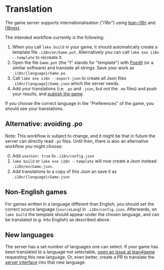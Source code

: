 # Translation

The game server supports internationalisation ("i18n") using [lean-i18n](https://github.com/hhu-adam/lean-i18n) and [i18next](https://www.npmjs.com/package/i18next).

The intended workflow currently is the following:

1. When you call `lake build` in your game, it should automatically create a template file `.i18n/en/Game.pot`. Alternatively you can call `lake exe i18n --template` to recreate it.
2. Open the file `Game.pot` (the "t" stands for "template") with [Poedit](https://poedit.net/) (or a similar software) and translate all strings. Save your work as `.i18n/{language}/Game.po`.
4. Call `lake exe i18n --export-json` to create all Json files `.i18n/{language}/Game.json` which the server needs.
5. Add your translations (i.e. `.po` and `.json`, but not the `.mo` files) and push your results, and [publish the game](doc/publish_game.md).

If you choose the correct language in the "Preferences" of the game, you should see your translations.

## Alternative: avoiding .po

Note: This workflow is subject to change, and it might be that in future the server can directly read `.po` files. Until then, there is also an alternative workflow you might choose:

0. Add `useJson: true` to `.i18n/config.json`
1. `lake build` or `lake exe i18n --template` will now create a Json instead: `.i18n/en/Game.json`.
2. Add translations to a copy of this Json an save it as `.i18n/{language}/Game.json`

## Non-English games

For games written in a language different than English, you should set the correct source language (`sourceLang`) in `.i18n/config.json`. Afterwards, on `lake build` the template should appear under the chosen language, and can be translated (e.g. into English) as described above.

## New languages

The server has a set number of languages one can select.
If your game has been translated to a language not selectable, [open an issue at lean4game](https://github.com/leanprover-community/lean4game/issues) requesting this new language.
Or, even better, create a PR to translate the [server interface](https://github.com/leanprover-community/lean4game/tree/main/client/public/locales) into that new language.
